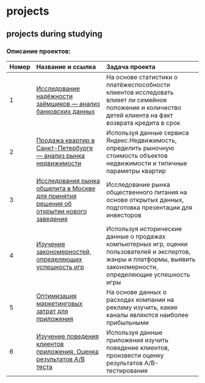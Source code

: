 # projects

## projects during studying

### Описание проектов:

|Номер|Название и ссылка	      |Задача проекта                                        |
|:----|:------------------------|:-----------------------------------------------------|
|1|[Исследование надёжности заёмщиков — анализ банковских данных](bank_scoring/bank_scoring.ipynb)|На основе статистики о платёжеспособности клиентов исследовать влияет ли семейное положение и количество детей клиента на факт возврата кредита в срок|
|2|[Продажа квартир в Санкт-Петербурге — анализ рынка недвижимости](spb_estate/spb_estate.ipynb)|Используя данные сервиса Яндекс.Недвижимость, определить рыночную стоимость объектов недвижимости и типичные параметры квартир|
|3|[Исследования рынка общепита в Москве для принятия решения об открытии нового заведения](rest/rest_mow.ipynb)|Исследование рынка общественного питания на основе открытых данных, подготовка презентации для инвесторов|
|4|[Изучение закономерностей, определяющих успешность игр](games/games.ipynb)|Используя исторические данные о продажах компьютерных игр, оценки пользователей и экспертов, жанры и платформы, выявить закономерности, определяющие успешность игры|
|5|[Оптимизация маркетинговых затрат для приложения](marketing/marketing.ipynb)|На основе данных о расходах компании на рекламу изучить, какие каналы являются наиболее прибыльными|
|6|[Изучение поведения клиентов приложения. Оценка результатов A/B теста](ab_test/a-a:b%20testing.ipynb)|Используя данные приложения изучить поведение клиентов, произвести оценку результатов A/B-тестирования|
